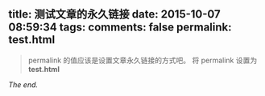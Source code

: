 title: 测试文章的永久链接
date: 2015-10-07 08:59:34
tags:
comments: false
permalink: test.html
---
> permalink 的值应该是设置文章永久链接的方式吧。
> 将 permalink 设置为 **test.html**

*The end.*
